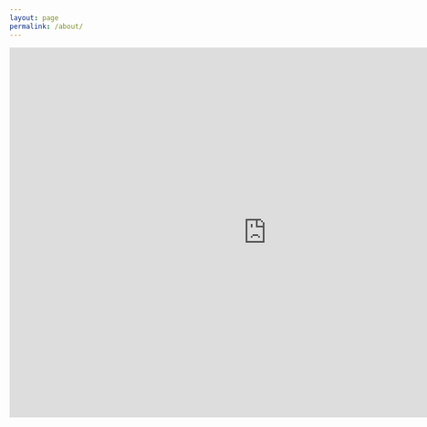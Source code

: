 ```yaml
---
layout: page 
permalink: /about/
---
```


 <iframe src="https://leex5089.github.io/images/YS_CV_short.pdf" height="650px" width="900px" allowfullscreen="" frameborder="0">
    </iframe>